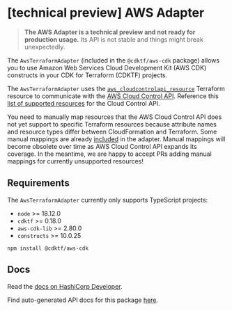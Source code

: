 # [technical preview] AWS Adapter

> **The AWS Adapter is a technical preview and not ready for production usage.** Its API is not stable and things might break unexpectedly.

The `AwsTerraformAdapter` (included in the `@cdktf/aws-cdk` package) allows you to use Amazon Web Services Cloud Development Kit (AWS CDK) constructs in your CDK for Terraform (CDKTF) projects.

The `AwsTerraformAdapter` uses the [`aws_cloudcontrolapi_resource`](https://www.terraform.io/docs/providers/aws/r/cloudcontrolapi_resource.html) Terraform resource to communicate with the [AWS Cloud Control API](https://docs.aws.amazon.com/cloudcontrolapi/latest/userguide/what-is-cloudcontrolapi.html). Reference this [list of supported resources](https://docs.aws.amazon.com/cloudcontrolapi/latest/userguide/supported-resources.html) for the Cloud Control API.

You need to manually map resources that the AWS Cloud Control API does not yet support to specific Terraform resources because attribute names and resource types differ between CloudFormation and Terraform. Some manual mappings are already [included](https://github.com/hashicorp/cdktf-aws-cdk/tree/main/src/mapping/aws) in the adapter. Manual mappings will become obsolete over time as AWS Cloud Control API expands its coverage. In the meantime, we are happy to accept PRs adding manual mappings for currently unsupported resources!

## Requirements

The `AwsTerraformAdapter` currently only supports TypeScript projects:

- `node` >= 18.12.0
- `cdktf` >= 0.18.0
- `aws-cdk-lib` >= 2.80.0
- `constructs` >= 10.0.25

```
npm install @cdktf/aws-cdk
```

## Docs
Read the [docs on HashiCorp Developer](https://developer.hashicorp.com/terraform/cdktf/create-and-deploy/aws-adapter).

Find auto-generated API docs for this package [here](./docs/API.md).
